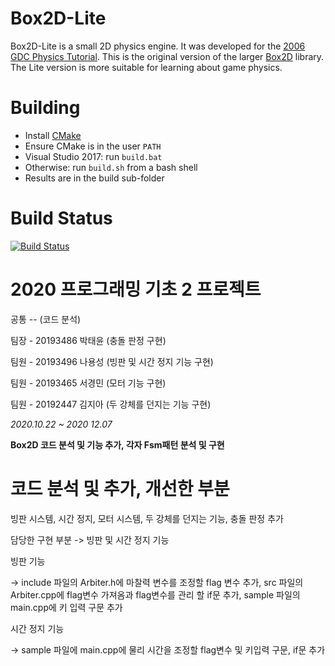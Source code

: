 # Box2D-Lite
Box2D-Lite is a small 2D physics engine. It was developed for the [2006 GDC Physics Tutorial](docs/GDC2006_Catto_Erin_PhysicsTutorial.pdf). This is the original version of the larger [Box2D](https://box2d.org) library. The Lite version is more suitable for learning about game physics.

# Building
- Install [CMake](https://cmake.org/)
- Ensure CMake is in the user `PATH`
- Visual Studio 2017: run `build.bat`
- Otherwise: run `build.sh` from a bash shell
- Results are in the build sub-folder

# Build Status
[![Build Status](https://travis-ci.org/erincatto/box2d-lite.svg?branch=master)](https://travis-ci.org/erincatto/box2d-lite)

# 2020 프로그래밍 기초 2 프로젝트

공통 -- (코드 분석)


팀장 - 20193486 박태윤 (충돌 판정 구현)

팀원 - 20193496 나용성 (빙판 및 시간 정지 기능 구현)

팀원 - 20193465 서경민 (모터 기능 구현)

팀원 - 20192447 김지아 (두 강체를 던지는 기능 구현)

_2020.10.22 ~ 2020 12.07_

__Box2D 코드 분석 및 기능 추가, 각자 Fsm패턴 분석 및 구현__


# 코드 분석 및 추가, 개선한 부분

빙판 시스템, 시간 정지, 모터 시스템, 두 강체를 던지는 기능, 충돌 판정 추가


담당한 구현 부분 -> 빙판 및 시간 정지 기능

빙판 기능 

-> include 파일의 Arbiter.h에 마찰력 변수를 조정할 flag 변수 추가,  src 파일의 Arbiter.cpp에 flag변수 가져옴과 flag변수를 관리 할 if문 추가,  sample  파일의 main.cpp에 키 입력 구문 추가

시간 정지 기능 

-> sample 파일에 main.cpp에 물리 시간을 조정할 flag변수 및 키입력 구문, if문 추가
